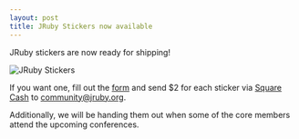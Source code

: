 ```yaml
---
layout: post
title: JRuby Stickers now available
---
```

JRuby stickers are now ready for shipping!

![JRuby Stickers](https://db.tt/O6WPg5lO)

If you want one, fill out the [form](https://docs.google.com/forms/d/1_c80K_XfRmQmRybd3aLvZhWswzFXET9NZvN-uweP47M/viewform)
and send $2 for each sticker via [Square Cash](https://square.com/cash)
to community@jruby.org.

Additionally, we will be handing them out when some of the core members
attend the upcoming conferences.
